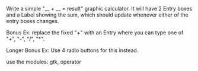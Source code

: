 ﻿Write a simple "__ + __ = result" graphic calculator.
It will have 2 Entry boxes and a Label showing the sum, which should update whenever
either of the entry boxes changes.

Bonus Ex: replace the fixed "+" with an Entry where you can type one of "+", "-", "/", "*".

Longer Bonus Ex: Use 4 radio buttons for this instead.

use the modules: gtk, operator
